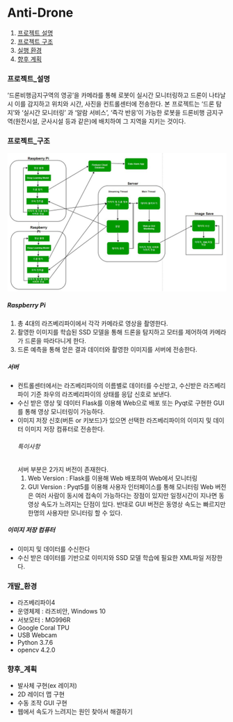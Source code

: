 # Anti-Drone

1. [프로젝트 설명](#프로젝트_설명)
2. [프로젝트 구조](#프로젝트_구조)
3. [실행 환경](#개발_환경)
4. [향후 계획](#향후_계획)


### 프로젝트_설명
‘드론비행금지구역의 영공’을 카메라를 통해 로봇이 실시간 모니터링하고 드론이 나타날 시 이를 감지하고 위치와 시간, 사진을 컨트롤센터에 전송한다. 본 프로젝트는 ‘드론 탐지’와 ‘실시간 모니터링’ 과 ‘알람 서비스’, ‘즉각 반응’이 가능한 로봇을 드론비행 금지구역(원전시설, 군사시설 등과 같은)에 배치하여 그 지역을 지키는 것이다. 


### 프로젝트_구조
![Architecture](img/Project_architecture.jpg "프로젝트 구조")
##### Raspberry Pi
1. 총 4대의 라즈베리파이에서 각각 카메라로 영상을 촬영한다. 
2. 촬영한 이미지를 학습된 SSD 모델을 통해 드론을 탐지하고 모터를 제어하여 카메라가 드론을 따라다니게 한다.
3. 드론 예측을 통해 얻은 결과 데이터와 촬영한 이미지를 서버에 전송한다.

##### 서버
* 컨트롤센터에서는 라즈베리파이의 이름별로 데이터를 수신받고, 수신받은 라즈베리파이 기준 좌우의 라즈베리파이의 상태를 응답 신호로 보낸다.
* 수신 받은 영상 및 데이터 Flask를 이용해 Web으로 배포 또는 Pyqt로 구현한 GUI를 통해 영상 모니터링이 가능하다.
* 이미지 저장 신호(버튼 or 키보드)가 있으면 선택한 라즈베리파이의 이미지 및 데이터 이미지 저장 컴퓨터로 전송한다.
    ###### 특이사항
    서버 부분은 2가지 버전이 존재한다.
    1. Web Version : Flask를 이용해 Web 배포하여 Web에서 모니터링
    2. GUI Version : Pyqt5를 이용해 사용자 인터페이스를 통해 모니터링
    Web 버전은 여러 사람이 동시에 접속이 가능하다는 장점이 있지만 일정시간이 지나면 동영상 속도가 느려지는 단점이 있다.
    반대로 GUI 버전은 동영상 속도는 빠르지만 한명의 사용자만 모니터링 할 수 있다.


##### 이미지 저장 컴퓨터
* 이미지 및 데이터를 수신한다
* 수신 받은 데이터를 기반으로 이미지와 SSD 모델 학습에 필요한 XML파일 저장한다.




### 개발_환경
* 라즈베리파이4
* 운영체제 : 라즈비안, Windows 10
* 서보모터 : MG996R
* Google Coral TPU 
* USB Webcam
* Python 3.7.6
* opencv 4.2.0

### 향후_계획
* 발사체 구현(ex 레이저)
* 2D 레이더 맵 구현
* 수동 조작 GUI 구현
* 웹에서 속도가 느려지는 원인 찾아서 해결하기
